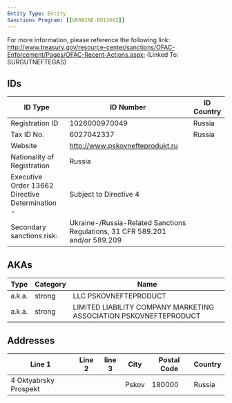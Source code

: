 ```yaml
---
Entity Type: Entity
Sanctions Program: [[UKRAINE-EO13662]]
---
```

For more information, please reference the following link: http://www.treasury.gov/resource-center/sanctions/OFAC-Enforcement/Pages/OFAC-Recent-Actions.aspx; (Linked To: SURGUTNEFTEGAS)

## IDs
| ID Type | ID Number | ID Country |
|---------|-----------|------------|
| Registration ID | 1026000970049 | Russia |
| Tax ID No. | 6027042337 | Russia |
| Website | http://www.pskovnefteprodukt.ru |  |
| Nationality of Registration | Russia |  |
| Executive Order 13662 Directive Determination - | Subject to Directive 4 |  |
| Secondary sanctions risk: | Ukraine-/Russia-Related Sanctions Regulations, 31 CFR 589.201 and/or 589.209 |  |


## AKAs
| Type | Category | Name      | 
|------|----------|-----------|
| a.k.a. | strong | LLC PSKOVNEFTEPRODUCT |
| a.k.a. | strong | LIMITED LIABILITY COMPANY MARKETING ASSOCIATION PSKOVNEFTEPRODUCT |


## Addresses
| Line 1 | Line 2 | line 3 | City | Postal Code| Country | 
|--------|--------|--------|------|------------|---------|
| 4 Oktyabrsky Prospekt |  |  | Pskov | 180000 | Russia |

